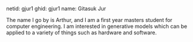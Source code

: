 netid: gjur1
ghid: gjur1
name: Gitasuk Jur

The name I go by is Arthur, and I am a first year masters student for computer engineering. I am interested in generative models which can be applied to a variety of things such as hardware and software.
